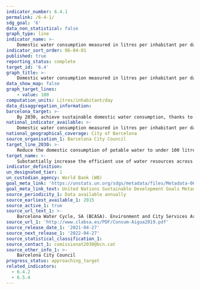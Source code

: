 ```yaml
---
indicator_number: 6.4.1
permalink: /6-4-1/
sdg_goal: '6'
data_non_statistical: false
graph_type: line
indicator_name: >-
    Domestic water consumption measured in litres per inhabitant per day
indicator_sort_order: 06-04-01
published: true
reporting_status: complete
target_id: '6.4'
graph_title: >-
    Domestic water consumption measured in litres per inhabitant per day
data_show_map: false
graph_target_lines:
    - value: 100
computation_units: Litres/inhabitant/day
data_disaggregation_information: 
barcelona_target: >-
    By 2030, achieve sustainable domestic water consumption, thanks to water efficiency and saving measures
national_indicator_available: >-
    Domestic water consumption measured in litres per inhabitant per day
national_geographical_coverage: City of Barcelona
source_organisation_1: Barcelona City Council
target_line_2030: >-
    Reduce the domestic consumption of potable water to under 100 litres/inhabitant/day
target_name: >-
    Substantially increase the efficient use of water resources across all sectors, and ensure the sustainability of drinking water extraction and supply to address water scarcity and substantially reduce the number of people suffering from water scarcity
indicator_definition:
un_designated_tier: 1
un_custodian_agency: World Bank (WB)
goal_meta_link: 'https://unstats.un.org/sdgs/metadata/files/Metadata-06-04-01.pdf'
goal_meta_link_text: United Nations Sustainable Development Goals Metadata (pdf 894kB)
source_periodicity_1: Data available annually
source_earliest_available_1: 2015
source_active_1: true
source_url_text_1: >-
    Barcelona Water Cycle, SA (BCASA). Environment and City Services Area
source_url_1: 'http://www.clabsa.es/PDF/Consum-Aigua2019.pdf'
source_release_date_1: '2021-04-27'
source_next_release_1: '2022-04-27'
source_statistical_classification_1: 
source_contact_1: comissionat2030@bcn.cat
source_other_info_1: >-
    Barcelona City Council
progress_status: approaching_target
related_indicators:
  - 6.4.2
  - 6.5.4
---
```

